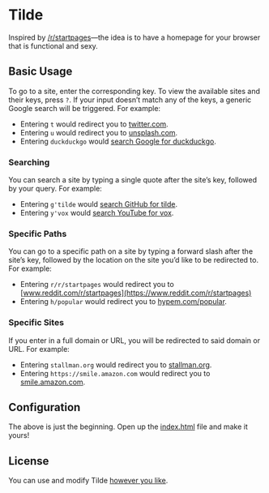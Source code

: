 # Tilde

Inspired by [/r/startpages](https://www.reddit.com/r/startpages)&mdash;the idea
is to have a homepage for your browser that is functional and sexy.

## Basic Usage

To go to a site, enter the corresponding key. To view the available sites and
their keys, press `?`. If your input doesn&rsquo;t match any of the keys, a
generic Google search will be triggered. For example:

- Entering `t` would redirect you to [twitter.com](https://twitter.com/home).
- Entering `u` would redirect you to
  [unsplash.com](https://unsplash.com/images).
- Entering `duckduckgo` would
  [search Google for duckduckgo](https://www.google.com/search?q=duckduckgo).

### Searching

You can search a site by typing a single quote after the site&rsquo;s key,
followed by your query. For example:

- Entering `g'tilde` would
  [search GitHub for tilde](https://github.com/search?q=tilde).
- Entering `y'vox` would
  [search YouTube for vox](https://www.youtube.com/results?search_query=vox).

### Specific Paths

You can go to a specific path on a site by typing a forward slash after the
site&rsquo;s key, followed by the location on the site you&rsquo;d like to be
redirected to. For example:

- Entering `r/r/startpages` would redirect you to
  [www.reddit.com/r/startpages](https://www.reddit.com/r/startpages)
- Entering `h/popular` would redirect you to
  [hypem.com/popular](http://hypem.com/popular).

### Specific Sites

If you enter in a full domain or URL, you will be redirected to said domain or
URL. For example:

- Entering `stallman.org` would redirect you to
  [stallman.org](https://stallman.org/).
- Entering `https://smile.amazon.com` would redirect you to
  [smile.amazon.com](https://smile.amazon.com/).

## Configuration

The above is just the beginning. Open up the [index.html](index.html) file and
make it yours!

## License

You can use and modify Tilde
[however you like](https://github.com/cadejscroggins/tilde/blob/master/LICENSE).
